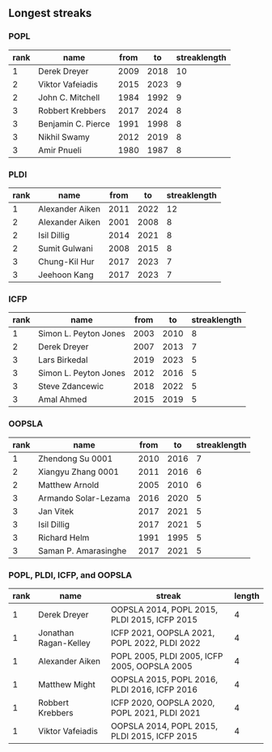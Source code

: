 ## Longest streaks

### POPL

 rank |name| from |to| streaklength 
------|--------------------|------|------|--------------
1 | Derek Dreyer       | 2009 | 2018 |           10
2 | Viktor Vafeiadis   | 2015 | 2023 |            9
2 | John C. Mitchell   | 1984 | 1992 |            9
3 | Robbert Krebbers   | 2017 | 2024 |            8
3 | Benjamin C. Pierce | 1991 | 1998 |            8
3 | Nikhil Swamy       | 2012 | 2019 |            8
3 | Amir Pnueli        | 1980 | 1987 |            8

### PLDI

 rank | name| from |to| streaklength 
------|-----------------------|------|------|--------------
1 | Alexander Aiken | 2011 | 2022 |           12
2 | Alexander Aiken | 2001 | 2008 |            8
2 | Isil Dillig     | 2014 | 2021 |            8
2 | Sumit Gulwani   | 2008 | 2015 |            8
3 | Chung-Kil Hur   | 2017 | 2023 |            7
3 | Jeehoon Kang    | 2017 | 2023 |            7

### ICFP

 rank | name| from |to| streaklength 
------|-----------------------|------|------|--------------
1 | Simon L. Peyton Jones | 2003 | 2010 |            8
2 | Derek Dreyer          | 2007 | 2013 |            7
3 | Lars Birkedal         | 2019 | 2023 |            5
3 | Simon L. Peyton Jones | 2012 | 2016 |            5
3 | Steve Zdancewic       | 2018 | 2022 |            5
3 | Amal Ahmed            | 2015 | 2019 |            5

### OOPSLA

 rank | name | from |to| streaklength 
------|----------------------|------|------|--------------
1 | Zhendong Su 0001     | 2010 | 2016 |            7
2 | Xiangyu Zhang 0001   | 2011 | 2016 |            6
2 | Matthew Arnold       | 2005 | 2010 |            6
3 | Armando Solar-Lezama | 2016 | 2020 |            5
3 | Jan Vitek            | 2017 | 2021 |            5
3 | Isil Dillig          | 2017 | 2021 |            5
3 | Richard Helm         | 1991 | 1995 |            5
3 | Saman P. Amarasinghe | 2017 | 2021 |            5

### POPL, PLDI, ICFP, and OOPSLA

 rank |name | streak| length 
-----|-------------------------------------|------|-------------------
1 | Derek Dreyer                        | OOPSLA 2014, POPL 2015, PLDI 2015, ICFP 2015 |            4
1 | Jonathan Ragan-Kelley               | ICFP 2021, OOPSLA 2021, POPL 2022, PLDI 2022 |            4
1 | Alexander Aiken                     | POPL 2005, PLDI 2005, ICFP 2005, OOPSLA 2005 |            4
1 | Matthew Might                       | OOPSLA 2015, POPL 2016, PLDI 2016, ICFP 2016 |            4
1 | Robbert Krebbers                    | ICFP 2020, OOPSLA 2020, POPL 2021, PLDI 2021 |            4
1 | Viktor Vafeiadis                    | OOPSLA 2014, POPL 2015, PLDI 2015, ICFP 2015 |            4
